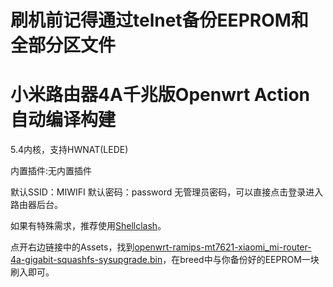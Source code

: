 # 刷机前记得通过telnet备份EEPROM和全部分区文件


# 小米路由器4A千兆版Openwrt Action自动编译构建

5.4内核，支持HWNAT(LEDE)

内置插件:无内置插件

默认SSID：MIWIFI  默认密码：password  无管理员密码，可以直接点击登录进入路由器后台。

如果有特殊需求，推荐使用[Shellclash](https://github.com/juewuy/ShellClash/blob/master/README_CN.md)。

点开右边链接中的Assets，找到[openwrt-ramips-mt7621-xiaomi_mi-router-4a-gigabit-squashfs-sysupgrade.bin](https://github.com/lxc368/MI4A-G_Openwrt/releases)，在breed中与你备份好的EEPROM一块刷入即可。
